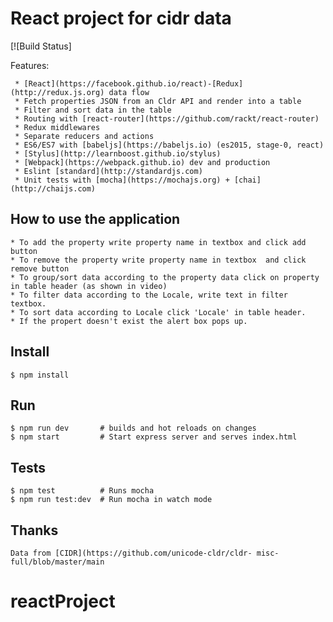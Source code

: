 # React project for cidr data

[![Build Status]


Features:

     * [React](https://facebook.github.io/react)-[Redux](http://redux.js.org) data flow
     * Fetch properties JSON from an Cldr API and render into a table
     * Filter and sort data in the table
     * Routing with [react-router](https://github.com/rackt/react-router)
     * Redux middlewares
     * Separate reducers and actions
     * ES6/ES7 with [babeljs](https://babeljs.io) (es2015, stage-0, react)
     * [Stylus](http://learnboost.github.io/stylus)
     * [Webpack](https://webpack.github.io) dev and production
     * Eslint [standard](http://standardjs.com)
     * Unit tests with [mocha](https://mochajs.org) + [chai](http://chaijs.com)
 
## How to use the application

    * To add the property write property name in textbox and click add button
    * To remove the property write property name in textbox  and click remove button
    * To group/sort data according to the property data click on property in table header (as shown in video)
    * To filter data according to the Locale, write text in filter textbox.
    * To sort data according to Locale click 'Locale' in table header.
    * If the propert doesn't exist the alert box pops up. 

## Install

    $ npm install
    

## Run 

    $ npm run dev       # builds and hot reloads on changes
    $ npm start         # Start express server and serves index.html

## Tests

    $ npm test          # Runs mocha
    $ npm run test:dev  # Run mocha in watch mode

## Thanks

    Data from [CIDR](https://github.com/unicode-cldr/cldr- misc-full/blob/master/main




# reactProject
